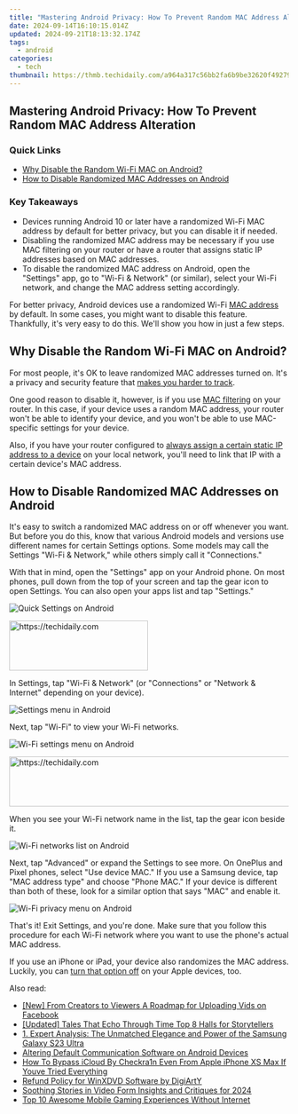 ```yaml
---
title: "Mastering Android Privacy: How To Prevent Random MAC Address Alteration"
date: 2024-09-14T16:10:15.014Z
updated: 2024-09-21T18:13:32.174Z
tags:
  - android
categories:
  - tech
thumbnail: https://thmb.techidaily.com/a964a317c56bb2fa6b9be32620f4927922fc956f5f76cbb403bbc92ee9868e52.jpg
---
```


## Mastering Android Privacy: How To Prevent Random MAC Address Alteration

### Quick Links

* [Why Disable the Random Wi-Fi MAC on Android?](https://facebook-video-share.techidaily.com/new-clean-soundscape-youtube-audio-enhancement-guide-for-2024/)
* [How to Disable Randomized MAC Addresses on Android](https://fox-direct.techidaily.com/new-2024-approved-master-the-basics-essential-photo-edits-for-starters/)

### Key Takeaways

* Devices running Android 10 or later have a randomized Wi-Fi MAC address by default for better privacy, but you can disable it if needed.
* Disabling the randomized MAC address may be necessary if you use MAC filtering on your router or have a router that assigns static IP addresses based on MAC addresses.
* To disable the randomized MAC address on Android, open the "Settings" app, go to "Wi-Fi & Network" (or similar), select your Wi-Fi network, and change the MAC address setting accordingly.

 For better privacy, Android devices use a randomized Wi-Fi [MAC address](https://android-transfer.techidaily.com/in-2024-5-ways-to-move-contacts-from-vivo-y36-to-iphone-131415-drfone-by-drfone-transfer-from-android-transfer-from-android/) by default. In some cases, you might want to disable this feature. Thankfully, it's very easy to do this. We'll show you how in just a few steps.

##  Why Disable the Random Wi-Fi MAC on Android?

 For most people, it's OK to leave randomized MAC addresses turned on. It's a privacy and security feature that [makes you harder to track](https://facebook-video-recording.techidaily.com/mastering-video-presentation-utilizing-lc-and-bb-techniques-on-facebook/).

 One good reason to disable it, however, is if you use [MAC filtering](https://sim-unlock.techidaily.com/in-2024-unlock-your-iphone-se-in-minutes-with-iccid-code-everything-you-need-to-know-by-drfone-ios/) on your router. In this case, if your device uses a random MAC address, your router won't be able to identify your device, and you won't be able to use MAC-specific settings for your device.

 Also, if you have your router configured to [always assign a certain static IP address to a device](https://facebook-video-footage.techidaily.com/updated-top-5-video-and-photography-mobile-apps-for-iphoneandroid-users/) on your local network, you'll need to link that IP with a certain device's MAC address.

##  How to Disable Randomized MAC Addresses on Android

 It's easy to switch a randomized MAC address on or off whenever you want. But before you do this, know that various Android models and versions use different names for certain Settings options. Some models may call the Settings "Wi-Fi & Network," while others simply call it "Connections."

 With that in mind, open the "Settings" app on your Android phone. On most phones, pull down from the top of your screen and tap the gear icon to open Settings. You can also open your apps list and tap "Settings."

![Quick Settings on Android](https://static1.howtogeekimages.com/wordpress/wp-content/uploads/2023/11/screenshot_20231120_151729_photos.jpg) 

<!-- affiliate ads begin -->
<a href="https://bluettius.sjv.io/c/5597632/2139108/17108" target="_top" id="2139108">
  <img src="//a.impactradius-go.com/display-ad/17108-2139108" border="0" alt="https://techidaily.com" width="250" height="90"/>
</a>
<img height="0" width="0" src="https://bluettius.sjv.io/i/5597632/2139108/17108" style="position:absolute;visibility:hidden;" border="0" />
<!-- affiliate ads end -->

 In Settings, tap "Wi-Fi & Network" (or "Connections" or "Network & Internet" depending on your device).

![Settings menu in Android](https://static1.howtogeekimages.com/wordpress/wp-content/uploads/2023/11/screenshot_20231120_151740_settings.jpg) 

 Next, tap "Wi-Fi" to view your Wi-Fi networks.

![Wi-Fi settings menu on Android](https://static1.howtogeekimages.com/wordpress/wp-content/uploads/2023/11/screenshot_20231120_151750_settings.jpg) 

<!-- affiliate ads begin -->
<a href="https://appsumo.8odi.net/c/5597632/2123737/7443" target="_top" id="2123737">
  <img src="//a.impactradius-go.com/display-ad/7443-2123737" border="0" alt="https://techidaily.com" width="728" height="90"/>
</a>
<img height="0" width="0" src="https://appsumo.8odi.net/i/5597632/2123737/7443" style="position:absolute;visibility:hidden;" border="0" />
<!-- affiliate ads end -->

 When you see your Wi-Fi network name in the list, tap the gear icon beside it.

![Wi-Fi networks list on Android](https://static1.howtogeekimages.com/wordpress/wp-content/uploads/2023/11/screenshot_20231120_151759_settings.jpg) 

 Next, tap "Advanced" or expand the Settings to see more. On OnePlus and Pixel phones, select "Use device MAC." If you use a Samsung device, tap "MAC address type" and choose "Phone MAC." If your device is different than both of these, look for a similar option that says "MAC" and enable it.

![Wi-Fi privacy menu on Android](https://static1.howtogeekimages.com/wordpress/wp-content/uploads/2023/11/screenshot_20231120_151903_settings.jpg) 

 That's it! Exit Settings, and you're done. Make sure that you follow this procedure for each Wi-Fi network where you want to use the phone's actual MAC address.

 If you use an iPhone or iPad, your device also randomizes the MAC address. Luckily, you can [turn that option off](https://android-pokemon-go.techidaily.com/detailed-guide-of-ispoofer-for-pogo-installation-on-infinix-smart-7-drfone-by-drfone-virtual-android/) on your Apple devices, too.

<ins class="adsbygoogle"
     style="display:block"
     data-ad-format="autorelaxed"
     data-ad-client="ca-pub-7571918770474297"
     data-ad-slot="1223367746"></ins>

<ins class="adsbygoogle"
     style="display:block"
     data-ad-client="ca-pub-7571918770474297"
     data-ad-slot="8358498916"
     data-ad-format="auto"
     data-full-width-responsive="true"></ins>

<span class="atpl-alsoreadstyle">Also read:</span>
<div><ul>
<li><a href="https://facebook-video-files.techidaily.com/new-from-creators-to-viewers-a-roadmap-for-uploading-vids-on-facebook/"><u>[New] From Creators to Viewers A Roadmap for Uploading Vids on Facebook</u></a></li>
<li><a href="https://some-tips.techidaily.com/updated-tales-that-echo-through-time-top-8-halls-for-storytellers/"><u>[Updated] Tales That Echo Through Time Top 8 Halls for Storytellers</u></a></li>
<li><a href="https://hardware-reviews.techidaily.com/1-expert-analysis-the-unmatched-elegance-and-power-of-the-samsung-galaxy-s23-ultra/"><u>1. Expert Analysis: The Unmatched Elegance and Power of the Samsung Galaxy S23 Ultra</u></a></li>
<li><a href="https://hardware-reviews.techidaily.com/altering-default-communication-software-on-android-devices/"><u>Altering Default Communication Software on Android Devices</u></a></li>
<li><a href="https://activate-lock.techidaily.com/how-to-bypass-icloud-by-checkra1n-even-from-apple-iphone-xs-max-if-youve-tried-everything-by-drfone-ios/"><u>How To Bypass iCloud By Checkra1n Even From Apple iPhone XS Max If Youve Tried Everything</u></a></li>
<li><a href="https://blog-min.techidaily.com/refund-policy-for-winxdvd-software-by-digiarty/"><u>Refund Policy for WinXDVD Software by DigiArtY</u></a></li>
<li><a href="https://extra-skills.techidaily.com/soothing-stories-in-video-form-insights-and-critiques-for-2024/"><u>Soothing Stories in Video Form Insights and Critiques for 2024</u></a></li>
<li><a href="https://hardware-reviews.techidaily.com/top-10-awesome-mobile-gaming-experiences-without-internet/"><u>Top 10 Awesome Mobile Gaming Experiences Without Internet</u></a></li>
</ul></div>


